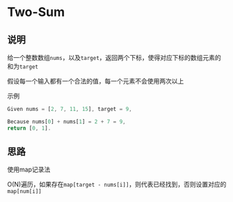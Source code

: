 # Two-Sum

## 说明

给一个整数数组`nums`，以及`target`，返回两个下标，使得对应下标的数组元素的和为`target`

假设每一个输入都有一个合法的值，每一个元素不会使用两次以上

示例

```js
Given nums = [2, 7, 11, 15], target = 9,

Because nums[0] + nums[1] = 2 + 7 = 9,
return [0, 1].
```

## 思路

使用map记录法

 O(N)遍历，如果存在`map[target - nums[i]]`，则代表已经找到，否则设置对应的`map[num[i]]`
